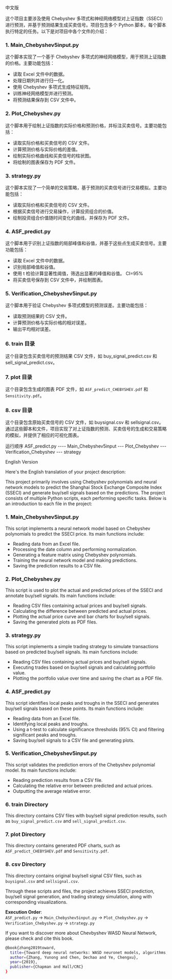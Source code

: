 中文版


这个项目主要涉及使用 Chebyshev 多项式和神经网络模型对上证指数（SSECI）进行预测，并基于预测结果生成买卖信号。项目包含多个 Python 脚本，每个脚本执行特定的任务。以下是对项目中各个文件的介绍：

### 1. Main_Chebyshev5input.py
这个脚本实现了一个基于 Chebyshev 多项式的神经网络模型，用于预测上证指数的价格。主要功能包括：
- 读取 Excel 文件中的数据。
- 处理日期列并进行归一化。
- 使用 Chebyshev 多项式生成特征矩阵。
- 训练神经网络模型并进行预测。
- 将预测结果保存到 CSV 文件中。

### 2. Plot_Chebyshev.py
这个脚本用于绘制上证指数的实际价格和预测价格，并标注买卖信号。主要功能包括：
- 读取实际价格和买卖信号的 CSV 文件。
- 计算预测价格与实际价格的差值。
- 绘制实际价格曲线和买卖信号的柱状图。
- 将绘制的图表保存为 PDF 文件。

### 3. strategy.py
这个脚本实现了一个简单的交易策略，基于预测的买卖信号进行交易模拟。主要功能包括：
- 读取实际价格和买卖信号的 CSV 文件。
- 根据买卖信号进行交易操作，计算投资组合的价值。
- 绘制投资组合价值随时间变化的曲线，并保存为 PDF 文件。

### 4. ASF_predict.py
这个脚本用于识别上证指数的局部峰值和谷值，并基于这些点生成买卖信号。主要功能包括：
- 读取 Excel 文件中的数据。
- 识别局部峰值和谷值。
- 使用 t 检验计算显著性阈值，筛选出显著的峰值和谷值。 CI=95%
- 将买卖信号保存到 CSV 文件中，并绘制图表。

### 5. Verification_Chebyshev5input.py
这个脚本用于验证 Chebyshev 多项式模型的预测误差。主要功能包括：
- 读取预测结果的 CSV 文件。
- 计算预测价格与实际价格的相对误差。
- 输出平均相对误差。

### 6. train 目录
这个目录包含买卖信号的预测结果 CSV 文件，如 buy_signal_predict.csv 和 sell_signal_predict.csv。

### 7. plot 目录
这个目录包含生成的图表 PDF 文件，如 `ASF_predict_CHEBYSHEV.pdf` 和 `Sensitivity.pdf`。

### 8. csv 目录
这个目录包含原始买卖信号的 CSV 文件，如 buysignal.csv 和 sellsignal.csv。通过这些脚本和文件，项目实现了对上证指数的预测、买卖信号的生成和交易策略的模拟，并提供了相应的可视化图表。

运行顺序 ASF_predict.py ---- Main_Chebyshev5input --- Plot_Chebyshev --- Verification_Chebyshev --- strategy


English Version

Here's the English translation of your project description:

This project primarily involves using Chebyshev polynomials and neural network models to predict the Shanghai Stock Exchange Composite Index (SSECI) and generate buy/sell signals based on the predictions. The project consists of multiple Python scripts, each performing specific tasks. Below is an introduction to each file in the project:

### 1. Main_Chebyshev5input.py  
This script implements a neural network model based on Chebyshev polynomials to predict the SSECI price. Its main functions include:  
- Reading data from an Excel file.  
- Processing the date column and performing normalization.  
- Generating a feature matrix using Chebyshev polynomials.  
- Training the neural network model and making predictions.  
- Saving the prediction results to a CSV file.  

### 2. Plot_Chebyshev.py  
This script is used to plot the actual and predicted prices of the SSECI and annotate buy/sell signals. Its main functions include:  
- Reading CSV files containing actual prices and buy/sell signals.  
- Calculating the difference between predicted and actual prices.  
- Plotting the actual price curve and bar charts for buy/sell signals.  
- Saving the generated plots as PDF files.  

### 3. strategy.py  
This script implements a simple trading strategy to simulate transactions based on predicted buy/sell signals. Its main functions include:  
- Reading CSV files containing actual prices and buy/sell signals.  
- Executing trades based on buy/sell signals and calculating portfolio value.  
- Plotting the portfolio value over time and saving the chart as a PDF file.  

### 4. ASF_predict.py  
This script identifies local peaks and troughs in the SSECI and generates buy/sell signals based on these points. Its main functions include:  
- Reading data from an Excel file.  
- Identifying local peaks and troughs.  
- Using a t-test to calculate significance thresholds (95% CI) and filtering significant peaks and troughs.  
- Saving buy/sell signals to a CSV file and generating plots.  

### 5. Verification_Chebyshev5input.py  
This script validates the prediction errors of the Chebyshev polynomial model. Its main functions include:  
- Reading prediction results from a CSV file.  
- Calculating the relative error between predicted and actual prices.  
- Outputting the average relative error.  

### 6. train Directory  
This directory contains CSV files with buy/sell signal prediction results, such as `buy_signal_predict.csv` and `sell_signal_predict.csv`.  

### 7. plot Directory  
This directory contains generated PDF charts, such as `ASF_predict_CHEBYSHEV.pdf` and `Sensitivity.pdf`.  

### 8. csv Directory  
This directory contains original buy/sell signal CSV files, such as `buysignal.csv` and `sellsignal.csv`.  

Through these scripts and files, the project achieves SSECI prediction, buy/sell signal generation, and trading strategy simulation, along with corresponding visualizations.  

**Execution Order**:  
`ASF_predict.py` → `Main_Chebyshev5input.py` → `Plot_Chebyshev.py` → `Verification_Chebyshev.py` → `strategy.py`  


If you want to discover more about Chevbyshev WASD Neural Network, please check and cite this book.
```bash
@book{zhang2019toward,
  title={Toward deep neural networks: WASD neuronet models, algorithms, and applications},
  author={Zhang, Yunong and Chen, Dechao and Ye, Chengxu},
  year={2019},
  publisher={Chapman and Hall/CRC}
}
```
